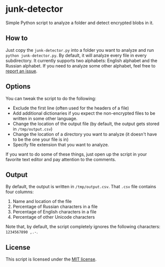 # junk-detector

Simple Python script to analyze a folder and detect encrypted blobs in it.

## How to

Just copy the `junk-detector.py` into a folder you want to analyze and run `python junk-detector.py`. By default, it will analyze every file in every subdirectory. It currently supports two alphabets: English alphabet and the Russian alphabet. If you need to analyze some other alphabet, feel free to [report an issue](https://github.com/aleksandar-todorovic/junk-detector.py/issues/new).

## Options

You can tweak the script to do the following:

* Exclude the first line (often used for the headers of a file)
* Add additional dictionaries if you expect the non-encrypted files to be written in some other language.
* Change the location of the output file (by default, the output gets stored in `/tmp/output.csv`)
* Change the location of a directory you want to analyze (it doesn't have to be the one your file is in)
* Specify file extension that you want to analyze.

If you want to do some of these things, just open up the script in your favorite text editor and pay attention to the comments.

## Output

By default, the output is written in `/tmp/output.csv`. That `.csv` file contains four columns:

1. Name and location of the file
2. Percentage of Russian characters in a file
3. Percentage of English characters in a file
4. Percentage of other Unicode characters

Note that, by default, the script completely ignores the following characters: `1234567890 ,.-`.

## License

This script is licensed under the [MIT license](https://github.com/aleksandar-todorovic/junk-detector.py/blob/master/LICENSE).
